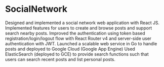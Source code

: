 # SocialNetwork
Designed and implemented a social network web application with React JS. 
Implemented features for users to create and browse posts and support search nearby posts.
Improved the authentication using token based registration/login/logout flow with React Router v4 and server-side user authentication with JWT. 
Launched a scalable web service in Go to handle posts and deployed to Google Cloud (Google App Engine) 
Used ElasticSearch (deployed to GCE) to provide search functions such that users can search recent posts and list personal posts.
